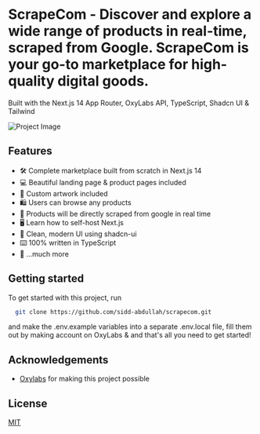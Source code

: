 # ScrapeCom - Discover and explore a wide range of products in real-time, scraped from Google. ScrapeCom is your go-to marketplace for high-quality digital goods.

Built with the Next.js 14 App Router, OxyLabs API, TypeScript, Shadcn UI & Tailwind

![Project Image](https://github.com/sidd-abdullah/scrapecom/blob/main/public/thumbnail.png)

## Features

- 🛠️ Complete marketplace built from scratch in Next.js 14
- 💻 Beautiful landing page & product pages included
- 🎨 Custom artwork included
- 🛍️ Users can browse any products
- 🛒 Products will be directly scraped from google in real time
- 🖥️ Learn how to self-host Next.js
- 🌟 Clean, modern UI using shadcn-ui
- ⌨️ 100% written in TypeScript
- 🎁 ...much more

## Getting started

To get started with this project, run

```bash
  git clone https://github.com/sidd-abdullah/scrapecom.git
```

and make the .env.example variables into a separate .env.local file, fill them out by making account on OxyLabs & and that's all you need to get started!


## Acknowledgements

- [Oxylabs](https://github.com/oxylabs) for making this project possible

## License

[MIT](https://choosealicense.com/licenses/mit/)
